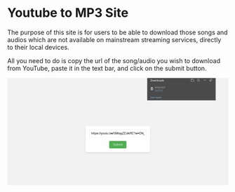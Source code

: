 # Youtube to MP3 Site

The purpose of this site is for users to be able to download those songs and audios which are not available on mainstream streaming services, directly to their local devices.

All you need to do is copy the url of the song/audio you wish to download from YouTube, paste it in the text bar, and click on the submit button.



![Alt Text](src/main/resources/static/ytmp3site2.jpg)



